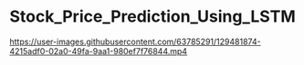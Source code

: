 # Stock_Price_Prediction_Using_LSTM

https://user-images.githubusercontent.com/63785291/129481874-4215adf0-02a0-49fa-9aa1-980ef7f76844.mp4

